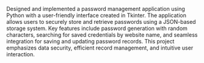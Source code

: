 Designed and implemented a password management application using Python with a user-friendly interface created in Tkinter. The application allows users to securely store and retrieve passwords using a JSON-based storage system. Key features include password generation with random characters, searching for saved credentials by website name, and seamless integration for saving and updating password records. This project emphasizes data security, efficient record management, and intuitive user interaction.
